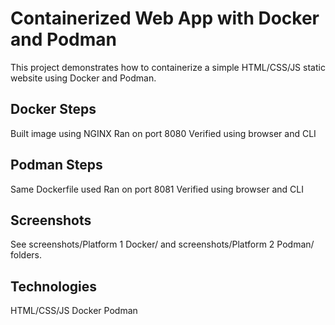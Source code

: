 # Containerized Web App with Docker and Podman
This project demonstrates how to containerize a simple HTML/CSS/JS static website using Docker and Podman.

## Docker Steps
Built image using NGINX
Ran on port 8080
Verified using browser and CLI

## Podman Steps
Same Dockerfile used
Ran on port 8081
Verified using browser and CLI

## Screenshots
See screenshots/Platform 1 Docker/ and screenshots/Platform 2 Podman/ folders.

## Technologies
HTML/CSS/JS
Docker
Podman

